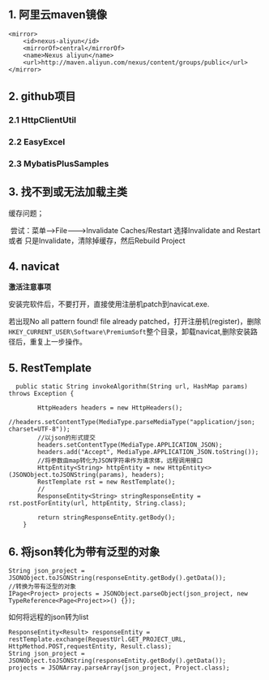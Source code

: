 # 

## 1. 阿里云maven镜像

```
<mirror>  
    <id>nexus-aliyun</id>  
    <mirrorOf>central</mirrorOf>    
    <name>Nexus aliyun</name>  
    <url>http://maven.aliyun.com/nexus/content/groups/public</url>  
</mirror> 
```

## 2. github项目

### 2.1 HttpClientUtil

### 2.2 EasyExcel

### 2.3 MybatisPlusSamples

## 3. 找不到或无法加载主类

缓存问题；

​      尝试：菜单-->File--->Invalidate Caches/Restart 选择Invalidate and Restart 或者 只是Invalidate，清除掉缓存，然后Rebuild Project

## 4. navicat

**激活注意事项**

安装完软件后，不要打开，直接使用注册机patch到navicat.exe.

若出现No all pattern found! file already patched，打开注册机(register)，删除`HKEY_CURRENT_USER\Software\PremiumSoft`整个目录，卸载navicat,删除安装路径后，重复上一步操作。

## 5. RestTemplate

```
  public static String invokeAlgorithm(String url, HashMap params) throws Exception {

        HttpHeaders headers = new HttpHeaders();
        //headers.setContentType(MediaType.parseMediaType("application/json; charset=UTF-8"));
        //以json的形式提交
        headers.setContentType(MediaType.APPLICATION_JSON);
        headers.add("Accept", MediaType.APPLICATION_JSON.toString());
        //将参数由map转化为JSON字符串作为请求体，远程调用接口
        HttpEntity<String> httpEntity = new HttpEntity<>(JSONObject.toJSONString(params), headers);
        RestTemplate rst = new RestTemplate();
		//
        ResponseEntity<String> stringResponseEntity = rst.postForEntity(url, httpEntity, String.class);

        return stringResponseEntity.getBody();
    }
```

## 6. 将json转化为带有泛型的对象

```
String json_project = JSONObject.toJSONString(responseEntity.getBody().getData());
//转换为带有泛型的对象
IPage<Project> projects = JSONObject.parseObject(json_project, new TypeReference<Page<Project>>() {});
```



如何将远程的json转为list

```
ResponseEntity<Result> responseEntity = restTemplate.exchange(RequestUrl.GET_PROJECT_URL, HttpMethod.POST,requestEntity, Result.class);
String json_project = JSONObject.toJSONString(responseEntity.getBody().getData());
projects = JSONArray.parseArray(json_project, Project.class);
```


